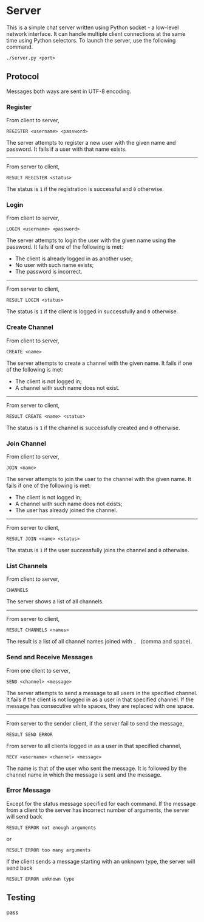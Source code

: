 # Server

This is a simple chat server written using Python socket - a low-level network
interface. It can handle multiple client connections at the same time using
Python selectors. To launch the server, use the following command.
```
./server.py <port>
```

## Protocol

Messages both ways are sent in UTF-8 encoding.

### Register

From client to server,
```
REGISTER <username> <password>
```
The server attempts to register a new user with the given name and password. It
fails if a user with that name exists.

---

From server to client,
```
RESULT REGISTER <status>
```
The status is `1` if the registration is successful and `0` otherwise.

### Login

From client to server,
```
LOGIN <username> <password>
```
The server attempts to login the user with the given name using the password. It
fails if one of the following is met:
- The client is already logged in as another user;
- No user with such name exists;
- The password is incorrect.

---

From server to client,
```
RESULT LOGIN <status>
```
The status is `1` if the client is logged in successfully and `0` otherwise.

### Create Channel

From client to server,
```
CREATE <name>
```
The server attempts to create a channel with the given name. It fails if one of
the following is met:
- The client is not logged in;
- A channel with such name does not exist.

---

From server to client,
```
RESULT CREATE <name> <status>
```
The status is `1` if the channel is successfully created and `0` otherwise.

### Join Channel

From client to server,
```
JOIN <name>
```
The server attempts to join the user to the channel with the given name. It
fails if one of the following is met:
- The client is not logged in;
- A channel with such name does not exists;
- The user has already joined the channel.

---

From server to client,
```
RESULT JOIN <name> <status>
```
The status is `1` if the user successfully joins the channel and `0` otherwise.

### List Channels

From client to server,
```
CHANNELS
```
The server shows a list of all channels.

---

From server to client,
```
RESULT CHANNELS <names>
```
The result is a list of all channel names joined with `, ` (comma and space).

### Send and Receive Messages

From one client to server,
```
SEND <channel> <message>
```
The server attempts to send a message to all users in the specified channel. It
fails if the client is not logged in as a user in that specified channel. If the
message has consecutive white spaces, they are replaced with one space.

---

From server to the sender client, if the server fail to send the message,
```
RESULT SEND ERROR
```

From server to all clients logged in as a user in that specified channel,
```
RECV <username> <channel> <message>
```
The name is that of the user who sent the message. It is followed by the channel
name in which the message is sent and the message.

### Error Message

Except for the status message specified for each command. If the message from a
client to the server has incorrect number of arguments, the server will send
back
```
RESULT ERROR not enough arguments
```
or
```
RESULT ERROR too many arguments
```

If the client sends a message starting with an unknown type, the server will
send back
```
RESULT ERROR unknown type
```

## Testing

pass
